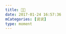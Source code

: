 ```yaml
---
title: 🌝🌚
date: 2017-01-24 16:57:36
mCategories: [说说]
type: moment
---
```


<div id="pics-20170124165736"></div>

<script src="/lib/moment/pics.js"></script>
<script>
var data = [
    {"link": "2017-01-24_000000.jpeg", "type": "shuoshuo"}
];
picsRender(data, "pics-20170124165736");
</script>
